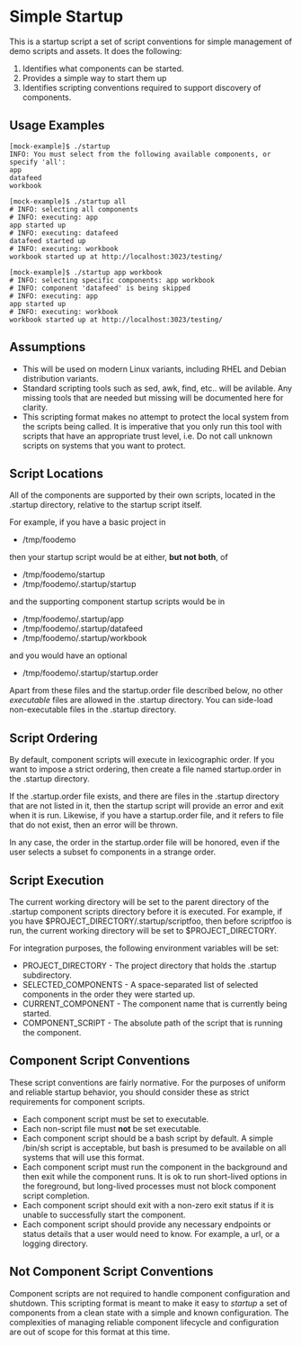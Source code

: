 # Simple Startup

This is a startup script a set of script conventions for simple management
of demo scripts and assets. It does the following:

1. Identifies what components can be started.
2. Provides a simple way to start them up
3. Identifies scripting conventions required to support discovery of components.

## Usage Examples

~~~
[mock-example]$ ./startup 
INFO: You must select from the following available components, or specify 'all':
app
datafeed
workbook
~~~

~~~
[mock-example]$ ./startup all
# INFO: selecting all components
# INFO: executing: app
app started up
# INFO: executing: datafeed
datafeed started up
# INFO: executing: workbook
workbook started up at http://localhost:3023/testing/
~~~

~~~
[mock-example]$ ./startup app workbook
# INFO: selecting specific components: app workbook
# INFO: component 'datafeed' is being skipped
# INFO: executing: app
app started up
# INFO: executing: workbook
workbook started up at http://localhost:3023/testing/
~~~

## Assumptions

- This will be used on modern Linux variants, including RHEL and Debian distribution variants.
- Standard scripting tools such as sed, awk, find, etc.. will be avilable. Any missing tools
  that are needed but missing will be documented here for clarity.
- This scripting format makes no attempt to protect the local system from the scripts being called.
  It is imperative that you only run this tool with scripts that have an appropriate trust level,
  i.e. Do not call unknown scripts on systems that you want to protect.

## Script Locations

All of the components are supported by their own scripts, located in the .startup directory, 
relative to the startup script itself.

For example, if you have a basic project in

- /tmp/foodemo

then your startup script would be at either, **but not both**, of 

- /tmp/foodemo/startup
- /tmp/foodemo/.startup/startup

and the supporting component startup scripts would be in

- /tmp/foodemo/.startup/app
- /tmp/foodemo/.startup/datafeed
- /tmp/foodemo/.startup/workbook

and you would have an optional

- /tmp/foodemo/.startup/startup.order

Apart from these files and the startup.order file described below, no other
*executable* files are allowed in the .startup directory. You can side-load
non-executable files in the .startup directory.

## Script Ordering

By default, component scripts will execute in lexicographic order. If you want to impose
a strict ordering, then create a file named startup.order in the .startup directory.

If the .startup.order file exists, and there are files in the .startup directory that
are not listed in it, then the startup script will provide an error and exit when it is run.
Likewise, if you have a startup.order file, and it refers to file that do not exist,
then an error will be thrown.

In any case, the order in the startup.order file will be honored, even if the user
selects a subset fo components in a strange order.

## Script Execution

The current working directory will be set to the parent directory of the .startup component
scripts directory before it is executed. For example, if you have $PROJECT_DIRECTORY/.startup/scriptfoo,
then before scriptfoo is run, the current working directory will be set to $PROJECT_DIRECTORY.

For integration purposes, the following environment variables will be set:

- PROJECT_DIRECTORY - The project directory that holds the .startup subdirectory. 
- SELECTED_COMPONENTS - A space-separated list of selected components in the order they were started up.
- CURRENT_COMPONENT - The component name that is currently being started.
- COMPONENT_SCRIPT - The absolute path of the script that is running the component.

## Component Script Conventions

These script conventions are fairly normative. For the purposes of uniform and reliable
startup behavior, you should consider these as strict requirements for component scripts.

- Each component script must be set to executable.
- Each non-script file must **not** be set executable.
- Each component script should be a bash script by default. A simple /bin/sh script is acceptable,
  but bash is presumed to be available on all systems that will use this format.
- Each component script must run the component in the background and then exit while the component
  runs. It is ok to run short-lived options in the foreground, but long-lived processes must not
  block component script completion.
- Each component script should exit with a non-zero exit status if it is unable to successfully start
  the component.
- Each component script should provide any necessary endpoints or status details
  that a user would need to know. For example, a url, or a logging directory.

## Not Component Script Conventions

Component scripts are not required to handle component configuration and shutdown.
This scripting format is meant to make it easy to *startup* a set of components from a clean state
with a simple and known configuration. The complexities of managing reliable component lifecycle
and configuration are out of scope for this format at this time.

